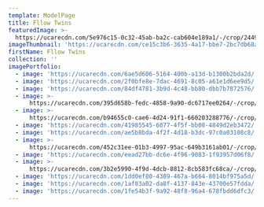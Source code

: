 ```yaml
---
template: ModelPage
title: Fllow Twins
featuredImage: >-
  https://ucarecdn.com/5e976c15-0c32-45ab-ba2c-cab604e189a1/-/crop/2449x1082/0,0/-/preview/
imageThumbnail: 'https://ucarecdn.com/ce15c3b6-3635-4a17-bbe7-2bc7db68ae87/'
firstName: Fllow Twins
collection: ''
imagePortfolio:
  - image: 'https://ucarecdn.com/6ae5d606-5164-400b-a13d-b1300b2bda2d/'
  - image: 'https://ucarecdn.com/2f0bfe8e-7dac-4691-8c05-a61e1d6ee9d5/'
  - image: 'https://ucarecdn.com/84df4781-3b9d-4c48-bb80-dbb7b7872576/'
  - image: >-
      https://ucarecdn.com/395d658b-fedc-4858-9a90-dc6717ee0264/-/crop/1443x1804/106,580/-/preview/
  - image: >-
      https://ucarecdn.com/b94655c0-cae6-4d24-91f1-660203288776/-/crop/2000x1828/0,672/-/preview/
  - image: 'https://ucarecdn.com/41985545-6077-4f5f-bb08-4849d2eb3472/'
  - image: 'https://ucarecdn.com/ae5b8bda-4f2f-4d18-b3dc-97c0a03108c8/'
  - image: >-
      https://ucarecdn.com/452c31ee-01b3-4997-95ac-649b3161ab01/-/crop/1536x1922/45,365/-/preview/
  - image: 'https://ucarecdn.com/eead27bb-dc6e-4f96-9083-1f93957d06f8/'
  - image: >-
      https://ucarecdn.com/3b2e5990-4f9d-4dcb-8812-8cb583fc68ca/-/crop/1632x1959/0,491/-/preview/
  - image: 'https://ucarecdn.com/1dd0ef80-4389-467a-b664-8014bf975a5d/'
  - image: 'https://ucarecdn.com/1af83a02-da8f-4137-843e-43700e57fdda/'
  - image: 'https://ucarecdn.com/1fe54b3f-9a92-48f8-96a4-678fbdd6dfc3/'
---
```


